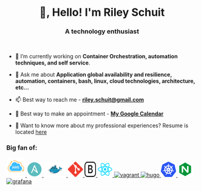 <h1 align="center">👋, Hello! I'm Riley Schuit</h1>
<h3 align="center">A technology enthusiast</h3>
<br>

- 🔭 I’m currently working on **Container Orchestration, automation techniques, and self service**.

- 💬 Ask me about **Application global availability and resilience, automation, containers, bash, linux, cloud technologies, architecture, etc...**

- 📫 Best way to reach me - **riley.schuit@gmail.com**

- 📅 Best way to make an appointment - **[My Google Calendar]( calendar.app.google/hnyNAyy32KKyD9PQ8)**

- 📄 Want to know more about my professional experiences? Resume is located [here](https://resume.rileyschuit.com)

<h3 align="left">Big fan of:</h3>
<p align="left">
  <a href="https://aws.amazon.com" target="_blank"> <img src="icons/AWS_icons-04.png" alt="aws" width="50" height="50"/> </a>
  <a href="https://www.ansible.com/" target="_blank">  <img src="icons/ansible.png" alt="html5" width="40" height="40"/> </a>
  <a href="https://www.docker.com/" target="_blank"> <img src="icons/docker.png" alt="docker" width="60" height="40"/> </a>
  <a href="https://git-scm.com/" target="_blank"> <img src="icons/git.svg" alt="git" width="40" height="40"/> </a>
  <a href="https://getbootstrap.com" target="_blank"> <img src="icons/bootstrap.svg" alt="bootstrap" width="30" height="40"/> </a>  
  <a href="https://reactjs.org/" target="_blank"> <img src="icons/reactjs.png" alt="html5" width="40" height="40"/> </a>
  <a href="https://www.vagrantup.com/" target="_blank"> <img src="https://www.vectorlogo.zone/logos/vagrantup/vagrantup-icon.svg" alt="vagrant" width="35" height="35"/>
  <a href="https://gohugo.io/" target="_blank"> <img src="https://api.iconify.design/logos-hugo.svg" alt="hugo" width="40" height="40"/> </a>  
  <a href="https://kubernetes.io/" target="_blank"> <img src="icons/kubernetes.png" alt="mariadb" width="40" height="40"/> </a>
  <a href="https://www.nginx.com" target="_blank"> <img src="icons/nginx.png" alt="nginx" width="40" height="40"/> </a>
  <a href="https://grafana.com" target="_blank"> <img src="https://www.vectorlogo.zone/logos/grafana/grafana-icon.svg" alt="grafana" width="40" height="40"/> </a> </p>
